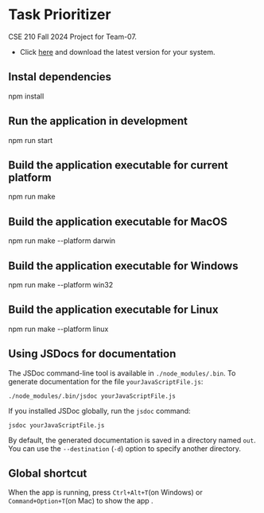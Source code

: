# Task Prioritizer
CSE 210 Fall 2024 Project for Team-07.
- Click [here](https://github.com/Team-07-CSE-210-FA-24/cse210-fa24-group07/releases/) and download the latest version for your system.
## Instal dependencies
npm install 
## Run the application in development
npm run start
## Build the application executable for current platform
npm run make
## Build the application executable for MacOS
npm run make --platform darwin 
## Build the application executable for Windows
npm run make --platform win32
## Build the application executable for Linux
npm run make --platform linux
## Using JSDocs for documentation
The JSDoc command-line tool is available in
`./node_modules/.bin`. To generate documentation for the file
`yourJavaScriptFile.js`:

    ./node_modules/.bin/jsdoc yourJavaScriptFile.js

If you installed JSDoc globally, run the `jsdoc` command:

    jsdoc yourJavaScriptFile.js

By default, the generated documentation is saved in a directory named `out`. You can use the `--destination` (`-d`) option to specify another directory.

## Global shortcut

When the app is running, press `Ctrl+Alt+T`(on Windows) or `Command+Option+T`(on Mac) to show the app .
